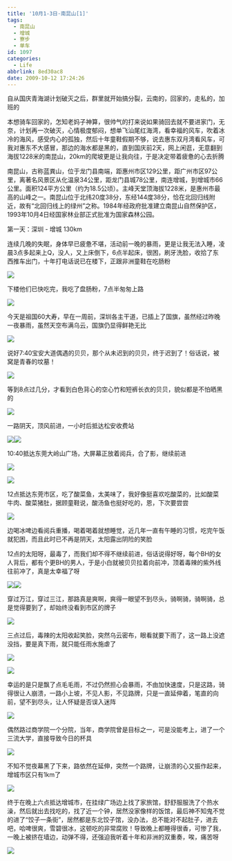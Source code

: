 ```yaml
---
title: '10月1-3日·南昆山[1]'
tags:
  - 南昆山
  - 增城
  - 寮步
  - 单车
id: 1097
categories:
  - Life
abbrlink: 8ed30ac8
date: 2009-10-12 17:24:26
---
```

自从国庆青海湖计划破灭之后，群里就开始搞分裂，云南的，回家的，走私的，加班的

本想骑车回家的，怎知老妈子神算，很帅气的打来说如果骑回去就不要进家门，无奈，计划再一次破灭，心情极度郁闷，想单飞汕尾红海湾，看幸福的风车，吹着冰冷的海风，感受内心的孤独，然后十年童鞋假期不够，说去惠东双月湾看风车，可我对惠东不大感冒，那边的海水都是黑的，直到国庆前2天，网上闲逛，无意翻到海拔1228米的南昆山，20km的爬坡更是让我向往，于是决定带着疲惫的心去折腾

南昆山，古称蓝粪山，位于龙门县南端，距惠州市区129公里，距广州市区97公里，离著名风景区从化温泉34公里，距龙门县城78公里，南连增城，到增城市66公里。面积124平方公里（约为18.5公顷）。主峰天堂顶海拔1228米，是惠州市最高的山峰之一。南昆山位于北纬20度38分，东经144度38分，恰在北回归线附近，故有&ldquo;北回归线上的绿州&rdquo;之称。1984年经政府批准建立南昆山自然保护区，1993年10月4日经国家林业部正式批准为国家森林公园。

第一天：深圳 - 增城 130km

连续几晚的失眠，身体早已疲惫不堪，活动前一晚的暴雨，更是让我无法入睡，凌晨3点多起来上Q，没人，又上床倒下，6点半起床，很困，刷牙洗脸，收拾了东西推车出门，十年打电话说已在楼下，正跟非洲童鞋在吃肠粉

![](/images/2009/10/12_200912072334433620_6794.jpg)
<!--more-->
下楼他们已快吃完，我吃了盘肠粉，7点半匆匆上路

![](/images/2009/10/12_200912072336170188_6795.jpg)

今天是祖国60大寿，早在一周前，深圳各主干道，已插上了国旗，虽然经过昨晚一夜暴雨，虽然天空布满乌云，国旗仍显得鲜艳无比

![](/images/2009/10/12_200912072339053775_6796.jpg)

说好7:40宝安大道偶遇的贝贝，那个从未迟到的贝贝，终于迟到了！俗话说，被窝是青春的坟墓！

![](/images/2009/10/12_200912072340041135_6797.jpg)

等到8点过几分，才看到白色背心的空心竹和短裤长衣的贝贝，貌似都是不怕晒黑的

![](/images/2009/10/12_200912072341084085_6798.jpg)

一路阴天，顶风前进，一小时后抵达松安收费站

![](/images/2009/10/12_200912080010510238_6799.jpg)![](/images/2009/10/12_200912080036170542_6800.jpg)

10:40抵达东莞大岭山广场，大屏幕正放着阅兵，合了影，继续前进

![](/images/2009/10/12_200912080037218365_6801.jpg)

![](/images/2009/10/12_200912090108431464_6802.jpg)

12点抵达东莞市区，吃了酸菜鱼，太美味了，我好像挺喜欢吃酸菜的，比如酸菜牛肉、酸菜猪肚，据顾童鞋说，酸汤鱼也挺好吃的，恩，下次要尝尝

![](/images/2009/10/12_200912090115414767_6803.jpg)

边喝冰啤边看阅兵重播，喝着喝着就想睡觉，近几年一直有午睡的习惯，吃完午饭就犯困，而且此时已不再是阴天，太阳露出阴险的笑脸

12点的太阳呀，最毒了，而我们却不得不继续前进，俗话说得好呀，每个BH的女人背后，都有个更BH的男人，于是小白就被贝贝拉着向前冲，顶着毒辣的紫外线往前冲了，真是太幸福了呀

![](/images/2009/10/12_200912090120133240_6804.jpg)![](/images/2009/10/12_200912090121452182_6805.jpg)

穿过万江，穿过三江，那路真是爽啊，爽得一眼望不到尽头，骑啊骑，骑啊骑，总是觉得要到了，却始终没看到市区的牌子

![](/images/2009/10/12_200912090124031851_6806.jpg)

三点过后，毒辣的太阳收起笑脸，突然乌云密布，眼看就要下雨了，这一路上没遮没挡，要是真下雨，就只能任雨水施虐了

![](/images/2009/10/12_200912090127542348_6807.jpg)

![](/images/2009/10/12_200912090130307458_6808.jpg)

幸运的是只是飘了点毛毛雨，不过仍然担心会暴雨，不由加快速度，只是这路，骑得很让人崩溃，一路小上坡，不见人影，不见路牌，只是一直延伸着，笔直的向前，望不到尽头，让人怀疑是否误入迷阵

![](/images/2009/10/12_200912220039533873_6809.jpg)

偶然路过商学院一个分院，当年，商学院曾是目标之一，可是没能考上，进了一个三流大学，直接导致今日的杯具

![](/images/2009/10/12_200912220042340476_6810.jpg)

不知不觉夜幕黑了下来，路依然在延伸，突然一个路牌，让崩溃的心又振作起来，增城市区只有1km了

![](/images/2009/10/12_200912220045088757_6811.jpg)

终于在晚上六点抵达增城市，在挂绿广场边上找了家旅馆，舒舒服服洗了个热水澡，然后就出去找吃的，找了近一个钟，居然没家像样的饭馆，最后神不知鬼不觉的进了&ldquo;饺子一条街&rdquo;，居然都是东北饺子馆，没办法，总不能对不起肚子，进去吧，哈啤很爽，雪碧很冰，这顿吃的非常腐败！导致晚上都睡得很香，可惨了我，一晚上被挤在墙边，动弹不得，还强迫我听着十年和非洲的双重奏，唉，痛苦呀

![](/images/2009/10/12_200912220046244668_6812.jpg)